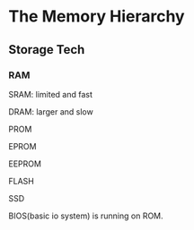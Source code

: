# The Memory Hierarchy

## Storage Tech

### RAM

SRAM: limited and fast

DRAM: larger and slow

PROM

EPROM

EEPROM

FLASH

SSD

BIOS(basic io system) is running on ROM.